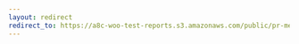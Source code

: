 ```yaml
---
layout: redirect
redirect_to: https://a8c-woo-test-reports.s3.amazonaws.com/public/pr-merge/37397/api/index.html
---
```

